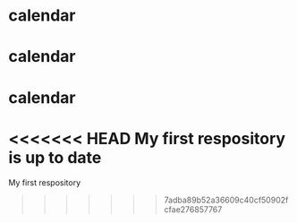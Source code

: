 # calendar
# calendar
# calendar
<<<<<<< HEAD
My first respository is up to date
=======
My first respository
>>>>>>> 7adba89b52a36609c40cf50902fcfae276857767
